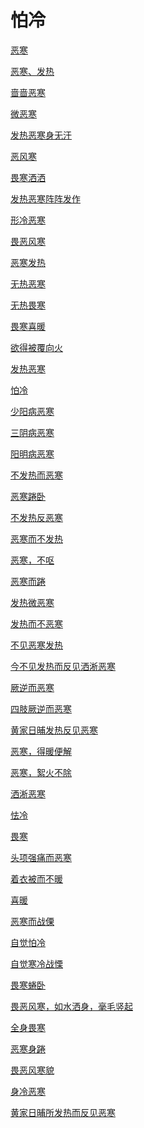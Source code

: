 # 怕冷[恶寒](https://www.gmzyjc.com/search/result?wd=恶寒)[恶寒、发热](https://www.gmzyjc.com/search/result?wd=恶寒、发热)[啬啬恶寒](https://www.gmzyjc.com/search/result?wd=啬啬恶寒)[微恶寒](https://www.gmzyjc.com/search/result?wd=微恶寒)[发热恶寒身无汗](https://www.gmzyjc.com/search/result?wd=发热恶寒身无汗)[恶风寒](https://www.gmzyjc.com/search/result?wd=恶风寒)[畏寒洒洒](https://www.gmzyjc.com/search/result?wd=畏寒洒洒)[发热恶寒阵阵发作](https://www.gmzyjc.com/search/result?wd=发热恶寒阵阵发作)[形冷恶寒](https://www.gmzyjc.com/search/result?wd=形冷恶寒)[畏恶风寒](https://www.gmzyjc.com/search/result?wd=畏恶风寒)[恶寒发热](https://www.gmzyjc.com/search/result?wd=恶寒发热)[无热恶寒](https://www.gmzyjc.com/search/result?wd=无热恶寒)[无热畏寒](https://www.gmzyjc.com/search/result?wd=无热畏寒)[畏寒喜暖](https://www.gmzyjc.com/search/result?wd=畏寒喜暖)[欲得被覆向火](https://www.gmzyjc.com/search/result?wd=欲得被覆向火)[发热恶寒](https://www.gmzyjc.com/search/result?wd=发热恶寒)[怕冷](https://www.gmzyjc.com/search/result?wd=怕冷)[少阳病恶寒](https://www.gmzyjc.com/search/result?wd=少阳病恶寒)[三阴病恶寒](https://www.gmzyjc.com/search/result?wd=三阴病恶寒)[阳明病恶寒](https://www.gmzyjc.com/search/result?wd=阳明病恶寒)[不发热而恶寒](https://www.gmzyjc.com/search/result?wd=不发热而恶寒)[恶寒踡卧](https://www.gmzyjc.com/search/result?wd=恶寒踡卧)[不发热反恶寒](https://www.gmzyjc.com/search/result?wd=不发热反恶寒)[恶寒而不发热](https://www.gmzyjc.com/search/result?wd=恶寒而不发热)[恶寒，不呕](https://www.gmzyjc.com/search/result?wd=恶寒，不呕)[恶寒而踡](https://www.gmzyjc.com/search/result?wd=恶寒而踡)[发热微恶寒](https://www.gmzyjc.com/search/result?wd=发热微恶寒)[发热而不恶寒](https://www.gmzyjc.com/search/result?wd=发热而不恶寒)[不见恶寒发热](https://www.gmzyjc.com/search/result?wd=不见恶寒发热)[今不见发热而反见洒淅恶寒](https://www.gmzyjc.com/search/result?wd=今不见发热而反见洒淅恶寒)[厥逆而恶寒](https://www.gmzyjc.com/search/result?wd=厥逆而恶寒)[四肢厥逆而恶寒](https://www.gmzyjc.com/search/result?wd=四肢厥逆而恶寒)[黄家日晡发热反见恶寒](https://www.gmzyjc.com/search/result?wd=黄家日晡发热反见恶寒)[恶寒，得暖便解](https://www.gmzyjc.com/search/result?wd=恶寒，得暖便解)[恶寒，絮火不除](https://www.gmzyjc.com/search/result?wd=恶寒，絮火不除)[洒淅恶寒](https://www.gmzyjc.com/search/result?wd=洒淅恶寒)[怯冷](https://www.gmzyjc.com/search/result?wd=怯冷)[畏寒](https://www.gmzyjc.com/search/result?wd=畏寒)[头项强痛而恶寒](https://www.gmzyjc.com/search/result?wd=头项强痛而恶寒)[着衣被而不暖](https://www.gmzyjc.com/search/result?wd=着衣被而不暖)[喜暖](https://www.gmzyjc.com/search/result?wd=喜暖)[恶寒而战傈](https://www.gmzyjc.com/search/result?wd=恶寒而战傈)[自觉怕冷](https://www.gmzyjc.com/search/result?wd=自觉怕冷)[自觉寒冷战慄](https://www.gmzyjc.com/search/result?wd=自觉寒冷战慄)[畏寒蜷卧](https://www.gmzyjc.com/search/result?wd=畏寒蜷卧)[畏恶风寒，如水洒身，毫毛竖起](https://www.gmzyjc.com/search/result?wd=畏恶风寒，如水洒身，毫毛竖起)[全身畏寒](https://www.gmzyjc.com/search/result?wd=全身畏寒)[恶寒身踡](https://www.gmzyjc.com/search/result?wd=恶寒身踡)[畏恶风寒貌](https://www.gmzyjc.com/search/result?wd=畏恶风寒貌)[身冷恶寒](https://www.gmzyjc.com/search/result?wd=身冷恶寒)[黄家日晡所发热而反见恶寒](https://www.gmzyjc.com/search/result?wd=黄家日晡所发热而反见恶寒)